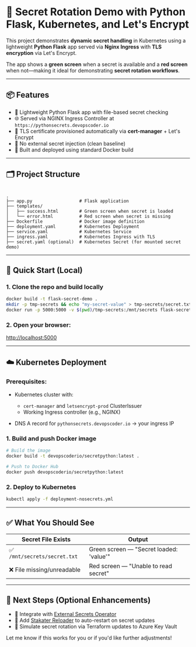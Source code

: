 
# 🔐 Secret Rotation Demo with Python Flask, Kubernetes, and Let's Encrypt

This project demonstrates **dynamic secret handling** in Kubernetes using a lightweight **Python Flask** app served via **Nginx Ingress** with **TLS encryption** via Let's Encrypt.

The app shows a **green screen** when a secret is available and a **red screen** when not—making it ideal for demonstrating **secret rotation workflows**.

---

## 📦 Features

- 🔧 Lightweight Python Flask app with file-based secret checking
- 🌐 Served via NGINX Ingress Controller at `https://pythonsecrets.devopscoder.io`
- 🔐 TLS certificate provisioned automatically via **cert-manager** + Let's Encrypt
- 🚫 No external secret injection (clean baseline)
- 🐳 Built and deployed using standard Docker build

---

## 🗂️ Project Structure

```

.
├── app.py                  # Flask application
├── templates/
│   ├── success.html        # Green screen when secret is loaded
│   └── error.html          # Red screen when secret is missing
├── Dockerfile              # Docker image definition
├── deployment.yaml         # Kubernetes Deployment
├── service.yaml            # Kubernetes Service
├── ingress.yaml            # Kubernetes Ingress with TLS
├── secret.yaml (optional)  # Kubernetes Secret (for mounted secret demo)

````

---

## 🚀 Quick Start (Local)

### 1. Clone the repo and build locally

```bash
docker build -t flask-secret-demo .
mkdir -p tmp-secrets && echo "my-secret-value" > tmp-secrets/secret.txt
docker run -p 5000:5000 -v $(pwd)/tmp-secrets:/mnt/secrets flask-secret-demo
````

### 2. Open your browser:

[http://localhost:5000](http://localhost:5000)

---

## ☁️ Kubernetes Deployment

### Prerequisites:

* Kubernetes cluster with:

  * `cert-manager` and `letsencrypt-prod` ClusterIssuer
  * Working Ingress controller (e.g., NGINX)
* DNS A record for `pythonsecrets.devopscoder.io` → your ingress IP

### 1. Build and push Docker image

```bash
# Build the image
docker build -t devopscoderio/secretpython:latest .

# Push to Docker Hub
docker push devopscoderio/secretpython:latest
```

### 2. Deploy to Kubernetes

```bash
kubectl apply -f deployment-nosecrets.yml
```

---

## ✅ What You Should See

| Secret File Exists          | Output                                  |
| --------------------------- | --------------------------------------- |
| ✅ `/mnt/secrets/secret.txt` | Green screen — "Secret loaded: 'value'" |
| ❌ File missing/unreadable   | Red screen — "Unable to read secret"    |

---

## 🔐 Next Steps (Optional Enhancements)

* 🔁 Integrate with [External Secrets Operator](https://external-secrets.io/)
* 🚀 Add [Stakater Reloader](https://github.com/stakater/Reloader) to auto-restart on secret updates
* 🔄 Simulate secret rotation via Terraform updates to Azure Key Vault


Let me know if this works for you or if you'd like further adjustments!
```
